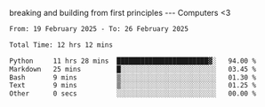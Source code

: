 breaking and building from first principles --- Computers <3

<!--START_SECTION:waka-->

```txt
From: 19 February 2025 - To: 26 February 2025

Total Time: 12 hrs 12 mins

Python     11 hrs 28 mins  ███████████████████████▓░   94.00 %
Markdown   25 mins         █░░░░░░░░░░░░░░░░░░░░░░░░   03.45 %
Bash       9 mins          ▒░░░░░░░░░░░░░░░░░░░░░░░░   01.30 %
Text       9 mins          ▒░░░░░░░░░░░░░░░░░░░░░░░░   01.25 %
Other      0 secs          ░░░░░░░░░░░░░░░░░░░░░░░░░   00.00 %
```

<!--END_SECTION:waka-->
